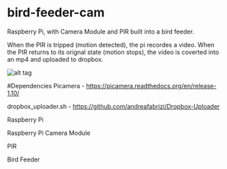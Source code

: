 # bird-feeder-cam
Raspberry Pi, with Camera Module and PIR built into a bird feeder.

When the PIR is tripped (motion detected), the pi recordes a video. When the PIR returns to its orignal state (motion stops), the video is coverted into an mp4 and uploaded to dropbox.

![alt tag](https://dl.dropboxusercontent.com/u/34949911/github/preview.png)

#Dependencies
Picamera - https://picamera.readthedocs.org/en/release-1.10/

dropbox_uploader.sh - https://github.com/andreafabrizi/Dropbox-Uploader

Raspberry Pi

Raspberry Pi Camera Module

PIR

Bird Feeder
